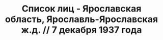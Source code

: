 ---
title: Список лиц - Ярославская область, Ярославль-Ярославская ж.д. // 7 декабря 1937
  года
description: РГАСПИ, ф.17, оп.171, дело 413, лист 230
images:
- /disk/pictures/v05/17-171-413-230.jpg
- /disk/pictures/v05/17-171-413-231.jpg
- /disk/pictures/v05/17-171-413-232.jpg
- /disk/pictures/v05/17-171-413-233.jpg
- /disk/pictures/v05/17-171-413-234.jpg
- /disk/pictures/v05/17-171-413-235.jpg
---